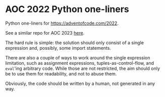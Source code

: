 # AOC 2022 Python one-liners

Python one-liners for https://adventofcode.com/2022.

See a similar repo for AOC 2023 [here](https://github.com/kaathewise/aoc2023).

The hard rule is simple: the solution should only consist of a single expression and, possibly, some import statements.

There are also a couple of ways to work around the single expression limitation, such as assignment expressions, tuples-as-control-flow, and `eval`'ing arbitrary code. While those are not restricted, the aim should only be to use them for readability, and not to abuse them.

Obviously, the code should be written by a human, not generated in any way.
